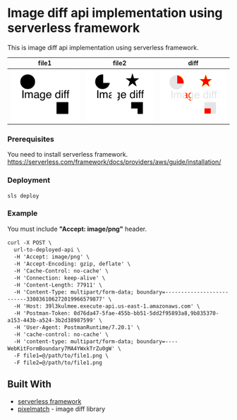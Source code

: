 # Image diff api implementation using serverless framework

This is image diff api implementation using serverless framework.

|file1|file2|diff|
|---|---|---|
|![](images/image-diff-org.png)|![](images/image-diff-chg.png)|![](images/image-diff-rsl.png)|


### Prerequisites

You need to install serverless framework.
https://serverless.com/framework/docs/providers/aws/guide/installation/


### Deployment

```
sls deploy
```

### Example

You must include **"Accept: image/png"** header.

```
curl -X POST \
  url-to-deployed-api \
  -H 'Accept: image/png' \
  -H 'Accept-Encoding: gzip, deflate' \
  -H 'Cache-Control: no-cache' \
  -H 'Connection: keep-alive' \
  -H 'Content-Length: 77911' \
  -H 'Content-Type: multipart/form-data; boundary=--------------------------330836106272019966579877' \
  -H 'Host: 39l3kulmee.execute-api.us-east-1.amazonaws.com' \
  -H 'Postman-Token: 0d76da47-5fae-455b-bb51-5dd2f95893a8,9b835370-a153-443b-a524-3b2d38987599' \
  -H 'User-Agent: PostmanRuntime/7.20.1' \
  -H 'cache-control: no-cache' \
  -H 'content-type: multipart/form-data; boundary=----WebKitFormBoundary7MA4YWxkTrZu0gW' \
  -F file1=@/path/to/file1.png \
  -F file2=@/path/to/file1.png
  ```

## Built With

* [serverless framework](https://serverless.com/)
* [pixelmatch](https://github.com/mapbox/pixelmatch) - image diff library

